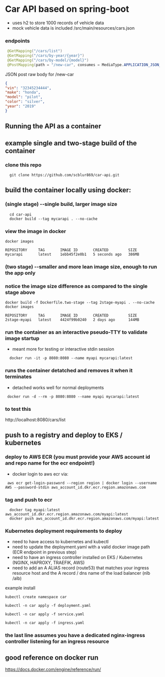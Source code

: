 # Car API based on spring-boot
  * uses h2 to store 1000 records of vehicle data
  * mock vehicle data is included /src/main/resources/cars.json

### endpoints
```java
 @GetMapping("/cars/list")
 @GetMapping("/cars/by-year/{year}")
 @GetMapping("/cars/by-model/{model}")
 @PostMapping(path = "/new-car", consumes = MediaType.APPLICATION_JSON_VALUE, produces = "application/json")
 ```

JSON post raw body for /new-car
 ```json
{
"vin": "32345234444",
"make": "honda",
"model": "pilot",
"color": "silver",
"year": "2019"
}
 ```
## Running the API as a container

## example single and two-stage build of the container
### clone this repo
```console
  git clone https://github.com/scblur869/car-api.git
  ```
## build the container locally using docker:
### (single stage) --single build, larger image size
```console
  cd car-api
  docker build --tag mycarapi . --no-cache
  ```
### view the image in docker
```console
docker images

REPOSITORY     TAG       IMAGE ID       CREATED         SIZE
mycarapi       latest    1ebb45f2e0b1   5 seconds ago   386MB
  ```

### (two stage) --smaller and more lean image size, enough to run the app only
### notice the image size difference as compared to the single stage above
```console
docker build -f Dockerfile.two-stage --tag 2stage-myapi . --no-cache
docker images

REPOSITORY     TAG       IMAGE ID       CREATED         SIZE
2stage-myapi   latest    4424f99b0240   2 days ago      144MB
  ```

### run the container as an interactive pseudo-TTY to validate image startup
- meant more for testing or interactive stdin session
```console
  docker run -it -p 8080:8080 --name myapi mycarapi:latest
  ```
### runs the container detatched and removes it when it terminates
- detached works well for normal deployments
```console
 docker run -d --rm -p 8080:8080 --name myapi mycarapi:latest
 ```

### to test this
http://localhost:8080/cars/list

## push to a registry and deploy to EKS / kubernetes
### deploy to AWS ECR (you must provide your AWS account id and repo name for the ecr endpoint!)
 * docker login to aws ecr via:
 ```console
  aws ecr get-login-password --region region | docker login --username AWS --password-stdin aws_account_id.dkr.ecr.region.amazonaws.com
  ```
### tag and push to ecr
```console
  docker tag myapi:latest aws_account_id.dkr.ecr.region.amazonaws.com/myapi:latest
  docker push aws_account_id.dkr.ecr.region.amazonaws.com/myapi:latest
  ```

### Kubernetes deployment requirements to deploy
- need to have access to kubernetes and kubectl
- need to update the deployment.yaml with a valid docker image path (ECR endpoint in previous step)
- need to have an ingress controller installed on EKS / Kubernetes (NGINX, HAPROXY, TRAEFIK, AWS)
- need to add an A ALIAS record (route53) that matches your ingress resource host  and the A record / dns name of the load balancer (nlb /alb)

 example install
 ```console
 kubectl create namespace car
 ```
 ```console
 kubectl -n car apply -f deployment.yaml
 ```
 ```console
 kubectl -n car apply -f service.yaml
 ```
 ```console
 kubectl -n car apply -f ingress.yaml
 ```
### the last line assumes you have a dedicated nginx-ingress controller listening for an ingress resource


## good reference on docker run
https://docs.docker.com/engine/reference/run/
